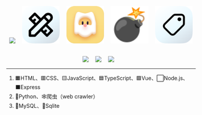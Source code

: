 

<!-- 个人资料徽标 -->
<div align="center">
   
   <a href="https://xxggg.github.io/"><img height="100px" src="https://raw.githubusercontent.com/XXGGG/xxggg.github.io/main/img/logo.svg"></a>&emsp;
   <a href="https://xxggg.github.io/XGTools/#/"><img height="100px" src='https://github.com/XXGGG/XGTools/blob/main/public/XGT.svg'></a>&emsp;
   <a href="https://xxggg.github.io/XGNavigation/"><img height="100px" src="https://raw.githubusercontent.com/XXGGG/XGNavigation/3aefb55c3d3e3895ed1f060a030d5779a295cab6/public/vite.svg"></a>&emsp;
   <a href="https://xggame-minesweeper.netlify.app/"><img height="100px" src="https://raw.githubusercontent.com/XXGGG/XGGame-Minesweeper/2b17dd1cd487bda50b9318fc0bd726f107f10712/public/Minesweeper.svg"></a>&emsp;
   <a href="https://xxggg.github.io/XGAiTags/"><img height="100px" src="https://github.com/XXGGG/XGAiTags/blob/main/public/XGAiTags.svg"></a>
</div>


<br />
<div align="center">
   <a href="https://blog.csdn.net/qq_42460209"><img height="30px" src="https://img.shields.io/badge/CSDN-%E5%8D%9A%E5%AE%A2-c32136"></a>&emsp;
  <a href="https://weibo.com/u/2472496944"><img height="30px" src="https://img.shields.io/badge/Weibo-%E5%BE%AE%E5%8D%9A-orange"></a>&emsp;
  <a href="https://space.bilibili.com/5276030"><img height="30px" src="https://img.shields.io/badge/bilibili-B%E7%AB%99-ff69b4"></a>&emsp;
</div>
 
---

1. 🟧HTML、🟥CSS、🟨JavaScript、🟦TypeScript、🟩Vue、⬜Node.js、⬛Express
2. 🐍Python、🕸️爬虫（web crawler）
3. 🐬MySQL、🍃Sqlite

